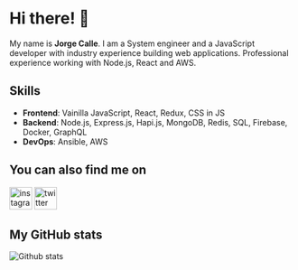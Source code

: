 # Hi there! 👋

My name is **Jorge Calle**. I am a System engineer and a JavaScript developer with industry experience building web applications. Professional experience working with Node.js, React and AWS.

## Skills

- **Frontend**: Vainilla JavaScript, React, Redux, CSS in JS
- **Backend**: Node.js, Express.js, Hapi.js, MongoDB, Redis, SQL, Firebase, Docker, GraphQL
- **DevOps**: Ansible, AWS

## You can also find me on

[<img src='https://cdn.jsdelivr.net/npm/simple-icons@3.0.1/icons/instagram.svg' alt='instagram' height='40'>](https://www.instagram.com/jorcalle11) [<img src='https://cdn.jsdelivr.net/npm/simple-icons@3.0.1/icons/twitter.svg' alt='twitter' height='40'>](https://twitter.com/jorcalle11)

## My GitHub stats

![Github stats](https://github-readme-stats.vercel.app/api?username=jorcalle11&show_icons=true)
